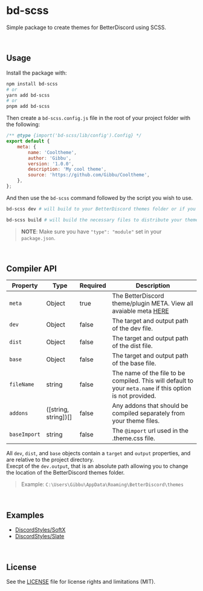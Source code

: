 # bd-scss

Simple package to create themes for BetterDiscord using SCSS.

<br>

## Usage

Install the package with:

```bash
npm install bd-scss
# or
yarn add bd-scss
# or
pnpm add bd-scss
```

Then create a `bd-scss.config.js` file in the root of your project folder with the following:

```js
/** @type {import('bd-scss/lib/config').Config} */
export default {
	meta: {
		name: 'Cooltheme',
		author: 'Gibbu',
		version: '1.0.0',
		description: 'My cool theme',
		source: 'https://github.com/Gibbu/Cooltheme',
	},
};
```

And then use the `bd-scss` command followed by the script you wish to use.

```bash
bd-scss dev # will build to your BetterDiscord themes folder or if you've provided a path in the dev option.

bd-scss build # will build the necessary files to distribute your theme.
```

> **NOTE**: Make sure you have `"type": "module"` set in your `package.json`.

<br>

## Compiler API

| Property     | Type                 | Required | Description                                                                                                                                    |
| ------------ | -------------------- | -------- | ---------------------------------------------------------------------------------------------------------------------------------------------- |
| `meta`       | Object               | true     | The BetterDiscord theme/plugin META. View all avaiable meta [HERE](https://github.com/BetterDiscord/BetterDiscord/wiki/Plugin-and-Theme-METAs) |
| `dev`        | Object               | false    | The target and output path of the dev file.                                                                                                    |
| `dist`       | Object               | false    | The target and output path of the dist file.                                                                                                   |
| `base`       | Object               | false    | The target and output path of the base file.                                                                                                   |
| `fileName`   | string               | false    | The name of the file to be compiled. This will default to your `meta.name` if this option is not provided.                                     |
| `addons`     | ([string, string])[] | false    | Any addons that should be compiled separately from your theme files.                                                                           |
| `baseImport` | string               | false    | The `@import` url used in the .theme.css file.                                                                                                 |

All `dev`, `dist`, and `base` objects contain a `target` and `output` properties, and are relative to the project directory.  
Execpt of the `dev.output`, that is an absolute path allowing you to change the location of the BetterDiscord themes folder.

> Example: `C:\Users\Gibbu\AppData\Roaming\BetterDiscord\themes`

<br>

## Examples

- [DiscordStyles/SoftX](https://github.com/DiscordStyles/SoftX)
- [DiscordStyles/Slate](https://github.com/DiscordStyles/Slate)

<br>

## License

See the [LICENSE](https://github.com/Gibbu/bd-scss/blob/main/LICENSE) file for license rights and limitations (MIT).
